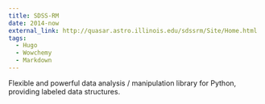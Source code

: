 ```yaml
---
title: SDSS-RM
date: 2014-now
external_link: http://quasar.astro.illinois.edu/sdssrm/Site/Home.html
tags:
  - Hugo
  - Wowchemy
  - Markdown
---
```


Flexible and powerful data analysis / manipulation library for Python, providing labeled data structures.

<!--more-->
